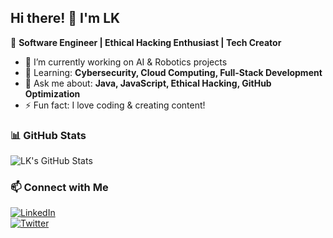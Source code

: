 
## Hi there! 👋 I'm LK  

🚀 **Software Engineer | Ethical Hacking Enthusiast | Tech Creator**  

- 🔭 I’m currently working on AI & Robotics projects  
- 🌱 Learning: **Cybersecurity, Cloud Computing, Full-Stack Development**  
- 💬 Ask me about: **Java, JavaScript, Ethical Hacking, GitHub Optimization**  
- ⚡ Fun fact: I love coding & creating content!  

### 📊 GitHub Stats  
![LK's GitHub Stats](https://github-readme-stats.vercel.app/api?username=your-username&show_icons=true&theme=radical)

### 📫 Connect with Me  
[![LinkedIn](https://img.shields.io/badge/LinkedIn-Connect-blue?style=for-the-badge&logo=linkedin)](https://www.linkedin.com/in/your-profile)  
[![Twitter](https://img.shields.io/badge/Twitter-Follow-blue?style=for-the-badge&logo=twitter)](https://twitter.com/your-profile)  


